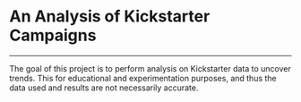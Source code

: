 # An Analysis of Kickstarter Campaigns
---
The goal of this project is to perform analysis on Kickstarter data to uncover trends. This for educational and experimentation purposes, and thus the data used and results are not necessarily accurate.
